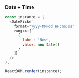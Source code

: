 ### Date + Time

<!--start-code-->

```js
const instance = (
  <DatePicker
    format="yyyy-MM-dd HH:mm:ss"
    ranges={[
      {
        label: 'Now',
        value: new Date()
      }
    ]}
  />
);

ReactDOM.render(instance);
```

<!--end-code-->
